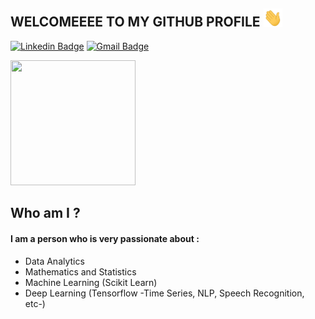 <h2> WELCOMEEEE TO MY GITHUB PROFILE <img src="https://raw.githubusercontent.com/ABSphreak/ABSphreak/master/gifs/Hi.gif" width="30px"></h2>

[![Linkedin Badge](https://img.shields.io/badge/LinkedIn-0077B5?style=for-the-badge&logo=linkedin&logoColor=white)](https://www.linkedin.com/in/ravialdy-hidayat-a617a8156/) 
[![Gmail Badge](https://img.shields.io/badge/Gmail-D14836?style=for-the-badge&logo=gmail&logoColor=white)](mailto:ravialdyhidayat@gmail.com)

<img src="https://media1.tenor.com/images/58725865c95fe20cfc595725fca0d6a3/tenor.gif" width="200" height="200" />

## Who am I ?

#### I am a person who is very passionate about :

  * Data Analytics
  * Mathematics and Statistics
  * Machine Learning (Scikit Learn)
  * Deep Learning (Tensorflow -Time Series, NLP, Speech Recognition, etc-)


<!---
ravialdy/ravialdy is a ✨ special ✨ repository because its `README.md` (this file) appears on your GitHub profile.
You can click the Preview link to take a look at your changes.
--->
